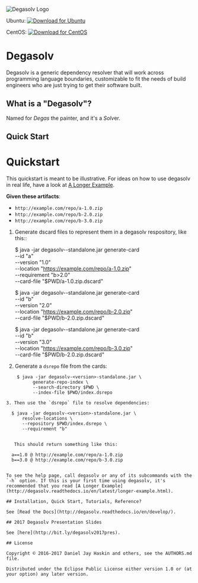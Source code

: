 ![Degasolv Logo](https://github.com/djhaskin987/degasolv/raw/develop/Degasolv.png)

Ubuntu: [ ![Download for Ubuntu](https://api.bintray.com/packages/degasolv/ubuntu/degasolv/images/download.svg) ](https://bintray.com/degasolv/ubuntu/degasolv/_latestVersion)

CentOS: [ ![Download for CentOS](https://api.bintray.com/packages/degasolv/centos/degasolv/images/download.svg) ](https://bintray.com/degasolv/centos/degasolv/_latestVersion)

Degasolv
========

Degasolv is a generic dependency resolver that will work across
programming language boundaries, customizable to fit the needs of
build engineers who are just trying to get their software built.

## What is a "Degasolv"?

Named for *Degas* the painter, and it's a *Solv*er.

## Quick Start

Quickstart
==========

This quickstart is meant to be illustrative. For ideas on how to use
degasolv in real life, have a look at
[A Longer Example](http://degasolv.readthedocs.io/en/latest/longer-example.html).

**Given these artifacts**:

  - `http://example.com/repo/a-1.0.zip`
  - `http://example.com/repo/b-2.0.zip`
  - `http://example.com/repo/b-3.0.zip`

1. Generate dscard files to represent them in a degasolv respository,
   like this::


      $ java -jar degasolv-<version>-standalone.jar generate-card \
          --id "a" \
          --version "1.0" \
          --location "https://example.com/repo/a-1.0.zip" \
          --requirement "b>2.0" \
          --card-file "$PWD/a-1.0.zip.dscard"

      $ java -jar degasolv-<version>-standalone.jar generate-card \
          --id "b" \
          --version "2.0" \
          --location "https://example.com/repo/b-2.0.zip" \
          --card-file "$PWD/b-2.0.zip.dscard"

      $ java -jar degasolv-<version>-standalone.jar generate-card \
          --id "b" \
          --version "3.0" \
          --location "https://example.com/repo/b-3.0.zip" \
          --card-file "$PWD/b-2.0.zip.dscard"

2. Generate a `dsrepo` file from the cards:

```
    $ java -jar degasolv-<version>-standalone.jar \
          generate-repo-index \
          --search-directory $PWD \
          --index-file $PWD/index.dsrepo

3. Then use the `dsrepo` file to resolve dependencies:

```
      $ java -jar degasolv-<version>-standalone.jar \
          resolve-locations \
          --repository $PWD/index.dsrepo \
          --requirement "b"
```

   This should return something like this:

```
      a==1.0 @ http://example.com/repo/a-1.0.zip
      b==3.0 @ http://example.com/repo/b-3.0.zip
```

To see the help page, call degasolv or any of its subcommands with the
`-h` option. If this is your first time using degasolv, it's
recommended that you read [A Longer Example](http://degasolv.readthedocs.io/en/latest/longer-example.html).

## Installation, Quick Start, Tutorials, Reference?

See [Read the Docs](http://degasolv.readthedocs.io/en/develop/).

## 2017 Degasolv Presentation Slides

See [here](http://bit.ly/degasolv2017pres).

## License

Copyright © 2016-2017 Daniel Jay Haskin and others, see the AUTHORS.md file.

Distributed under the Eclipse Public License either version 1.0 or (at
your option) any later version.
